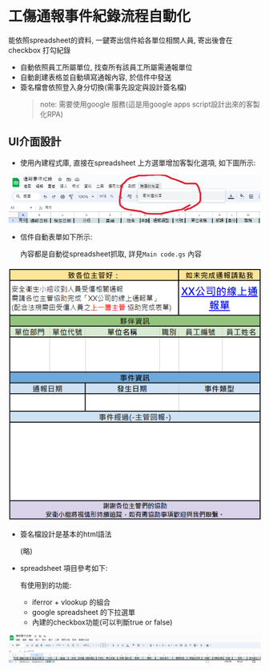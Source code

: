 # 工傷通報事件紀錄流程自動化
能依照spreadsheet的資料, 一鍵寄出信件給各單位相關人員, 寄出後會在checkbox 打勾紀錄
* 自動依照員工所屬單位, 找查所有該員工所屬需通報單位
* 自動創建表格並自動填寫通報內容, 於信件中發送
* 簽名檔會依照登入身分切換(需事先設定與設計簽名檔)
  > note: 需要使用google 服務(這是用google apps script設計出來的客製化RPA)

## UI介面設計
* 使用內建程式庫, 直接在spreadsheet 上方選單增加客製化選項, 如下圖所示:

![custom_list](custom_list.png)

* 信件自動表單如下所示:

  內容都是自動從spreadsheet抓取, 詳見`Main code.gs` 內容

![form_preview](form_preview.png)

* 簽名檔設計是基本的html語法

  (略)

* spreadsheet 項目參考如下:

  有使用到的功能:
  
  * iferror + vlookup 的組合
  * google spreadsheet 的下拉選單
  * 內建的checkbox功能(可以判斷true or false)

![spreadsheetForm_exammple](spreadsheetForm_example.png)

